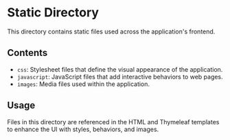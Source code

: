 # Static Directory

This directory contains static files used across the application's frontend.

## Contents
- `css`: Stylesheet files that define the visual appearance of the application.
- `javascript`: JavaScript files that add interactive behaviors to web pages.
- `images`: Media files used within the application.

## Usage
Files in this directory are referenced in the HTML and Thymeleaf templates to enhance the UI with styles, behaviors, and images.
